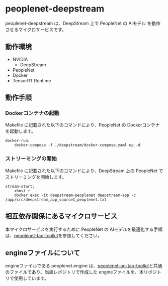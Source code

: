# peoplenet-deepstream
peoplenet-deepstream は、DeepStream 上で PeopleNet の AIモデル を動作させるマイクロサービスです。  

## 動作環境
- NVIDIA 
    - DeepStream
- PeopleNet
- Docker
- TensorRT Runtime

## 動作手順
### Dockerコンテナの起動
Makefile に記載された以下のコマンドにより、PeopleNet の Dockerコンテナ を起動します。
```
docker-run: 
	docker-compose -f ./deepstream/docker-compose.yaml up -d
```
### ストリーミングの開始
Makefile に記載された以下のコマンドにより、DeepStream 上の PeopleNet でストリーミングを開始します。  
```
stream-start:
	xhost +
	docker exec -it deepstream-peoplenet deepstream-app -c /app/src/deepstream_app_source1_peoplenet.txt
```
## 相互依存関係にあるマイクロサービス  
本マイクロサービスを実行するために PeopleNet の AIモデルを最適化する手順は、[peoplenet-tao-toolkit](https://github.com/latonaio/peoplenet-tao-toolkit)を参照してください。  


## engineファイルについて
engineファイルである peoplenet.engine は、[peoplenet-on-tao-toolkit](https://github.com/latonaio/peoplenet-on-tao-toolkit)と共通のファイルであり、当該レポジトリで作成した engineファイルを、本リポジトリで使用しています。  
